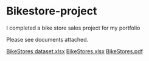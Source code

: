 # Bikestore-project

I completed a bike store sales project for my portfolio

Please see documents attached.

[BikeStores dataset.xlsx](https://github.com/BlancheLo/Bikestore-project/files/11614075/BikeStores.dataset.xlsx)
[BikeStores.xlsx](https://github.com/BlancheLo/Bikestore-project/files/11614082/BikeStores.xlsx)
[BikeStores.pdf](https://github.com/BlancheLo/Bikestore-project/files/11614084/BikeStores.pdf)

